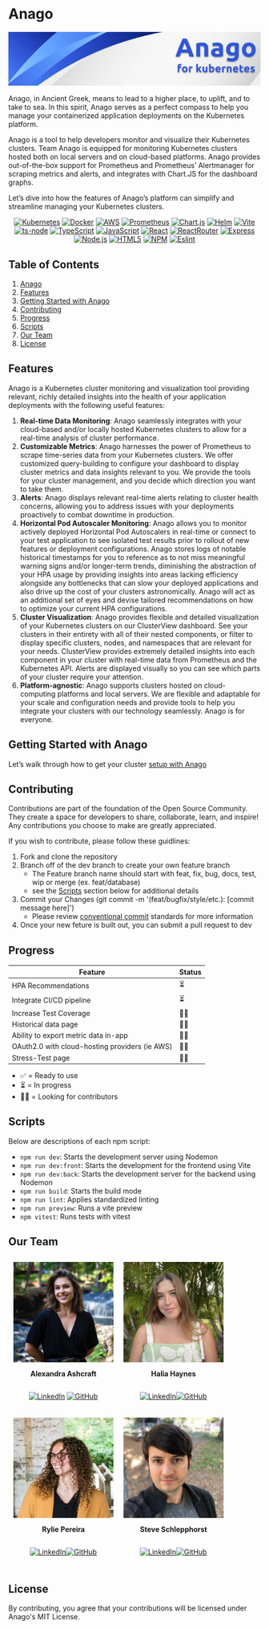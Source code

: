 # Anago

![Anago-Banner](client/assets/images/abg3.png)

Anago, in Ancient Greek, means to lead to a higher place, to uplift, and to take to sea. In this spirit, Anago serves as a perfect compass to help you manage your containerized application deployments on the Kubernetes platform.

Anago is a tool to help developers monitor and visualize their Kubernetes clusters. Team Anago is equipped for monitoring Kubernetes clusters hosted both on local servers and on cloud-based platforms. Anago provides out-of-the-box support for Prometheus and Prometheus’ Alertmanager for scraping metrics and alerts, and integrates with Chart.JS for the dashboard graphs.

Let’s dive into how the features of Anago’s platform can simplify and streamline managing your Kubernetes clusters.

<div style="text-align: center;">

[![Kubernetes](https://img.shields.io/badge/kubernetes-326ce5.svg?&style=for-the-badge&logo=kubernetes&logoColor=white)](https://kubernetes.io/) [![Docker](https://img.shields.io/badge/Docker-2CA5E0?style=for-the-badge&logo=docker&logoColor=white)](https://www.docker.com/) [![AWS](https://img.shields.io/badge/Amazon_AWS-FF9900?style=for-the-badge&logo=amazonaws&logoColor=white)](https://aws.amazon.com/) [![Prometheus](https://img.shields.io/badge/Prometheus-000000?style=for-the-badge&logo=prometheus&labelColor=000000)](https://prometheus.io/) [![Chart.js](https://img.shields.io/badge/Chart%20js-FF6384?style=for-the-badge&logo=chartdotjs&logoColor=white)](https://www.chartjs.org/) [![Helm](https://img.shields.io/badge/Helm-0F1689?style=for-the-badge&logo=Helm&labelColor=0F1689)](https://helm.sh/) [![Vite](https://img.shields.io/badge/Vite-B73BFE?style=for-the-badge&logo=vite&logoColor=FFD62E)](https://vitejs.dev/) [![ts-node](https://img.shields.io/badge/ts--node-3178C6?style=for-the-badge&logo=ts-node&logoColor=white)](https://www.npmjs.com/package/ts-node) [![TypeScript](https://img.shields.io/badge/TypeScript-007ACC?style=for-the-badge&logo=typescript&logoColor=white)](https://www.typescriptlang.org/) [![JavaScript](https://img.shields.io/badge/JavaScript-323330?style=for-the-badge&logo=javascript&logoColor=F7DF1E)](https://developer.mozilla.org/en-US/docs/Web/JavaScript) [![React](https://img.shields.io/badge/React-20232A?style=for-the-badge&logo=react&logoColor=61DAFB)](https://react.dev/) [![ReactRouter](https://img.shields.io/badge/React_Router-CA4245?style=for-the-badge&logo=react-router&logoColor=white)](https://reactrouter.com/en/main) [![Express](https://img.shields.io/badge/Express%20js-000000?style=for-the-badge&logo=express&logoColor=white)](https://expressjs.com/) [![Node.js](https://img.shields.io/badge/Node%20js-339933?style=for-the-badge&logo=nodedotjs&logoColor=white)](https://nodejs.org/en) [![HTML5](https://img.shields.io/badge/HTML5-E34F26?style=for-the-badge&logo=html5&logoColor=white)](https://developer.mozilla.org/en-US/docs/Glossary/HTML5) [![NPM](https://img.shields.io/badge/npm-CB3837?style=for-the-badge&logo=npm&logoColor=white)](https://www.npmjs.com/) [![Eslint](https://img.shields.io/badge/ESLint-4B3263?style=for-the-badge&logo=eslint&logoColor=white)](https://eslint.org/)

</div>

## Table of Contents

1. [Anago](#Anago)
2. [Features](#features)
3. [Getting Started with Anago](#Getting-Started-with-Anago)
4. [Contributing](#Contributing)
5. [Progress](#Progress)
6. [Scripts](#Scripts)
7. [Our Team](#our-team)
8. [License](#license)

## Features

Anago is a Kubernetes cluster monitoring and visualization tool providing relevant, richly detailed insights into the health of your application deployments with the following useful features:

1. **Real-time Data Monitoring**: Anago seamlessly integrates with your cloud-based and/or locally hosted Kubernetes clusters to allow for a real-time analysis of cluster performance.
2. **Customizable Metrics**: Anago harnesses the power of Prometheus to scrape time-series data from your Kubernetes clusters. We offer customized query-building to configure your dashboard to display cluster metrics and data insights relevant to you. We provide the tools for your cluster management, and you decide which direction you want to take them.
3. **Alerts**: Anago displays relevant real-time alerts relating to cluster health concerns, allowing you to address issues with your deployments proactively to combat downtime in production.
4. **Horizontal Pod Autoscaler Monitoring**: Anago allows you to monitor actively deployed Horizontal Pod Autoscalers in real-time or connect to your test application to see isolated test results prior to rollout of new features or deployment configurations. Anago stores logs of notable historical timestamps for you to reference as to not miss meaningful warning signs and/or longer-term trends, diminishing the abstraction of your HPA usage by providing insights into areas lacking efficiency alongside any bottlenecks that can slow your deployed applications and also drive up the cost of your clusters astronomically. Anago will act as an additional set of eyes and devise tailored recommendations on how to optimize your current HPA configurations.
5. **Cluster Visualization**: Anago provides flexible and detailed visualization of your Kubernetes clusters on our ClusterView dashboard. See your clusters in their entirety with all of their nested components, or filter to display specific clusters, nodes, and namespaces that are relevant for your needs. ClusterView provides extremely detailed insights into each component in your cluster with real-time data from Prometheus and the Kubernetes API. Alerts are displayed visually so you can see which parts of your cluster require your attention.
6. **Platform-agnostic**: Anago supports clusters hosted on cloud-computing platforms and local servers. We are flexible and adaptable for your scale and configuration needs and provide tools to help you integrate your clusters with our technology seamlessly. Anago is for everyone.

## Getting Started with Anago

Let’s walk through how to get your cluster [setup with Anago](/SetupREADME.md)

## Contributing

Contributions are part of the foundation of the Open Source Community. They create a space for developers to share, collaborate, learn, and inspire! Any contributions you choose to make are greatly appreciated.

If you wish to contribute, please follow these guidlines:

1. Fork and clone the repository
2. Branch off of the dev branch to create your own feature branch
   - The Feature branch name should start with feat, fix, bug, docs, test, wip or merge (ex. feat/database)
   - see the [Scripts](##Scripts) section below for additional details
3. Commit your Changes (git commit -m '(feat/bugfix/style/etc.): [commit message here]')
   - Please review [conventional commit](https://www.conventionalcommits.org/en/v1.0.0/) standards for more information
4. Once your new feture is built out, you can submit a pull request to dev

## Progress

| Feature                                        | Status |
| ---------------------------------------------- | ------ |
| HPA Recommendations                            | ⏳     |
| Integrate CI/CD pipeline                       | ⏳     |
| Increase Test Coverage                         | 🙏🏻     |
| Historical data page                           | 🙏🏻     |
| Ability to export metric data in-app           | 🙏🏻     |
| OAuth2.0 with cloud-hosting providers (ie AWS) | 🙏🏻     |
| Stress-Test page                               | 🙏🏻     |

- ✅ = Ready to use
- ⏳ = In progress
- 🙏🏻 = Looking for contributors

## Scripts

Below are descriptions of each npm script:

- `npm run dev`: Starts the development server using Nodemon
- `npm run dev:front`: Starts the development for the frontend using Vite
- `npm run dev:back`: Starts the development server for the backend using Nodemon
- `npm run build`: Starts the build mode
- `npm run lint`: Applies standardized linting
- `npm run preview`: Runs a vite preview
- `npm vitest`: Runs tests with vitest

## Our Team

<div style="text-align: center; display: flex; flex-direction: row; flex-wrap: wrap; width: 100% align-items: center">

<div style="display: flex; flex-direction: column; align-items: center; padding: 10px">

<img src="client/assets/Anago-Members/alexandra.png" alt= “Alexandra” height="200px">

**Alexandra Ashcraft**

[![LinkedIn](https://ssl.gstatic.com/atari/images/sociallinks/linkedin_white_28dp.png)](https://www.linkedin.com/in/alexandra-ashcraft1) [![GitHub](https://ssl.gstatic.com/atari/images/sociallinks/github_white_28dp.png)](https://github.com/AlexandraAshcraft)

</div>

<div style="display: flex; flex-direction: column; align-items: center; padding: 10px">

<img src="client/assets/Anago-Members/halia2.jpg" alt= "Halia" height="200px">

**Halia Haynes**

[![LinkedIn](https://ssl.gstatic.com/atari/images/sociallinks/linkedin_white_28dp.png)](https://www.linkedin.com/in/haliahaynes/)[![GitHub](https://ssl.gstatic.com/atari/images/sociallinks/github_white_28dp.png)](https://github.com/hhaynes4)

</div>

<div style="display: flex; flex-direction: column; align-items: center; padding: 10px">

<img src="client/assets/Anago-Members/Rylie.jpg" alt= "Rylie" height="200px">

**Rylie Pereira**

[![LinkedIn](https://ssl.gstatic.com/atari/images/sociallinks/linkedin_white_28dp.png)](https://www.linkedin.com/in/rylie-pereira-524711225/)[![GitHub](https://ssl.gstatic.com/atari/images/sociallinks/github_white_28dp.png)](https://github.com/ryliep)

</div>

<div style="display: flex; flex-direction: column; align-items: center; padding: 10px">

<img src="client/assets/Anago-Members/Steve.jpeg" alt= "Halia" height="200px">

**Steve Schlepphorst**

[![LinkedIn](https://ssl.gstatic.com/atari/images/sociallinks/linkedin_white_28dp.png)](https://www.linkedin.com/in/schlepphorst/)[![GitHub](https://ssl.gstatic.com/atari/images/sociallinks/github_white_28dp.png)](https://github.com/schlepphorst)

</div>
</div>

## License

By contributing, you agree that your contributions will be licensed under Anago's MIT License.
